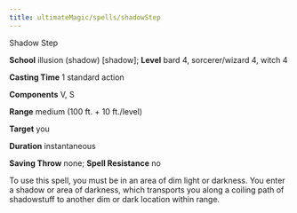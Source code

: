 ```yaml
---
title: ultimateMagic/spells/shadowStep
---
```

Shadow Step

**School** illusion (shadow) [shadow]; **Level** bard 4, sorcerer/wizard 4, witch 4

**Casting Time** 1 standard action

**Components** V, S

**Range** medium (100 ft. + 10 ft./level)

**Target** you

**Duration** instantaneous

**Saving Throw** none; **Spell Resistance** no

To use this spell, you must be in an area of dim light or darkness. You enter a shadow or area of darkness, which transports you along a coiling path of shadowstuff to another dim or dark location within range.

